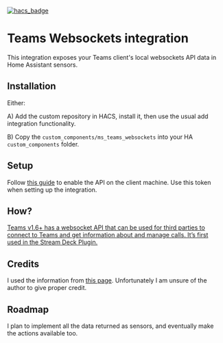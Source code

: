 [![hacs_badge](https://img.shields.io/badge/HACS-Custom-41BDF5.svg?style=for-the-badge)](https://github.com/hacs/integration)


# Teams Websockets integration

This integration exposes your Teams client's local websockets API data in Home Assistant sensors.


## Installation

Either:

A) Add the custom repository in HACS, install it, then use the usual add integration functionality.

B) Copy the ``custom_components/ms_teams_websockets`` into your HA ``custom_components`` folder.


## Setup

Follow [this guide](https://support.microsoft.com/en-us/office/connect-third-party-devices-to-teams-aabca9f2-47bb-407f-9f9b-81a104a883d6) to enable the API on the client machine. Use this token when setting up the integration.


## How?

[Teams v1.6+ has a websocket API that can be used for third parties to connect to Teams and get information about and manage calls. It’s first used in the Stream Deck Plugin.](https://techcommunity.microsoft.com/t5/microsoft-teams-blog/delivering-new-webinar-experiences-with-microsoft-teams/ba-p/3725145)


## Credits

I used the information from [this page](https://lostdomain.notion.site/Microsoft-Teams-WebSocket-API-5c042838bc3e4731bdfe679e864ab52a). Unfortunately I am unsure of the author to give proper credit.


## Roadmap

I plan to implement all the data returned as sensors, and eventually make the actions available too.